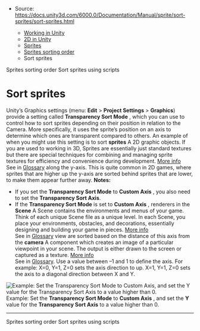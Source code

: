 * Source: https://docs.unity3d.com/6000.0/Documentation/Manual/sprite/sort-sprites/sort-sprites.html

  * [Working in Unity](https://docs.unity3d.com/6000.0/Documentation/Manual/working-in-unity.html)
  * [2D in Unity](https://docs.unity3d.com/6000.0/Documentation/Manual/Unity2D.html)
  * [Sprites](https://docs.unity3d.com/6000.0/Documentation/Manual/sprite/sprite-landing.html)
  * [Sprites sorting order](https://docs.unity3d.com/6000.0/Documentation/Manual/sprite/sort-sprites/sort-sprites-landing.html)
  * Sort sprites


[](https://docs.unity3d.com/6000.0/Documentation/Manual/sprite/sort-sprites/sort-sprites-landing.html)
Sprites sorting order
[](https://docs.unity3d.com/6000.0/Documentation/Manual/sprite/sort-sprites/sort-sprites-using-scripts.html)
Sort sprites using scripts
# Sort sprites
Unity’s Graphics settings (menu: **Edit** > **Project Settings** > **Graphics**) provide a setting called **Transparency Sort Mode** , which you can use to control how to sort sprites depending on their position in relation to the Camera. More specifically, it uses the sprite’s position on an axis to determine which ones are transparent compared to others.
An example of when you might use this setting is to sort **sprites** A 2D graphic objects. If you are used to working in 3D, Sprites are essentially just standard textures but there are special techniques for combining and managing sprite textures for efficiency and convenience during development. [More info](https://docs.unity3d.com/6000.0/Documentation/Manual/sprite/sprite-landing.html)  
See in [Glossary](https://docs.unity3d.com/6000.0/Documentation/Manual/Glossary.html#Sprite) along the y-axis. This is quite common in 2D games, where sprites that are higher up the y-axis are sorted behind sprites that are lower, to make them appear further away.
**Notes:**
  * If you set the **Transparency Sort Mode** to **Custom Axis** , you also need to set the **Transparency Sort Axis**.
  * If the **Transparency Sort Mode** is set to **Custom Axis** , renderers in the **Scene** A Scene contains the environments and menus of your game. Think of each unique Scene file as a unique level. In each Scene, you place your environments, obstacles, and decorations, essentially designing and building your game in pieces. [More info](https://docs.unity3d.com/6000.0/Documentation/Manual/CreatingScenes.html)  
See in [Glossary](https://docs.unity3d.com/6000.0/Documentation/Manual/Glossary.html#Scene) view are sorted based on the distance of this axis from the **camera** A component which creates an image of a particular viewpoint in your scene. The output is either drawn to the screen or captured as a texture. [More info](https://docs.unity3d.com/6000.0/Documentation/Manual/CamerasOverview.html)  
See in [Glossary](https://docs.unity3d.com/6000.0/Documentation/Manual/Glossary.html#Camera). Use a value between –1 and 1 to define the axis. For example: X=0, Y=1, Z=0 sets the axis direction to up. X=1, Y=1, Z=0 sets the axis to a diagonal direction between X and Y.

![Example: Set the Transparency Sort Mode to Custom Axis, and set the Y value for the Transparency Sort Axis to a value higher than 0.](https://docs.unity3d.com/6000.0/Documentation/uploads/Main/AxisDistanceSort2.png) Example: Set the **Transparency Sort Mode** to **Custom Axis** , and set the **Y** value for the **Transparency Sort Axis** to a value higher than 0.
* * *
[](https://docs.unity3d.com/6000.0/Documentation/Manual/sprite/sort-sprites/sort-sprites-landing.html)
Sprites sorting order
[](https://docs.unity3d.com/6000.0/Documentation/Manual/sprite/sort-sprites/sort-sprites-using-scripts.html)
Sort sprites using scripts
